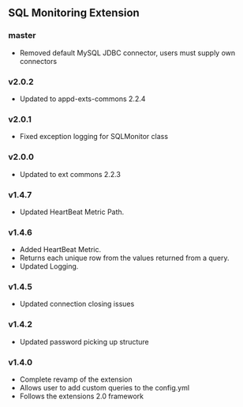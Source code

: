 ## SQL Monitoring Extension

### master
* Removed default MySQL JDBC connector, users must supply own connectors

### v2.0.2
* Updated to appd-exts-commons 2.2.4

### v2.0.1
* Fixed exception logging for SQLMonitor class 

### v2.0.0
* Updated to ext commons 2.2.3

### v1.4.7

* Updated HeartBeat Metric Path.


### v1.4.6

* Added HeartBeat Metric.
* Returns each unique row from the values returned from a query.
* Updated Logging.

### v1.4.5
* Updated connection closing issues

### v1.4.2
* Updated password picking up structure

### v1.4.0

* Complete revamp of the extension
* Allows user to add custom queries to the config.yml
* Follows the extensions 2.0 framework



